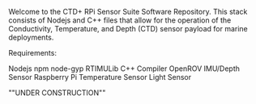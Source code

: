 Welcome to the CTD+ RPi Sensor Suite Software Repository. This stack consists
of Nodejs and C++ files that allow for the operation of the Conductivity, 
Temperature, and Depth (CTD) sensor payload for marine deployments.

Requirements:

Nodejs
npm
node-gyp
RTIMULib
C++ Compiler
OpenROV IMU/Depth Sensor
Raspberry Pi
Temperature Sensor
Light Sensor

""UNDER CONSTRUCTION""
